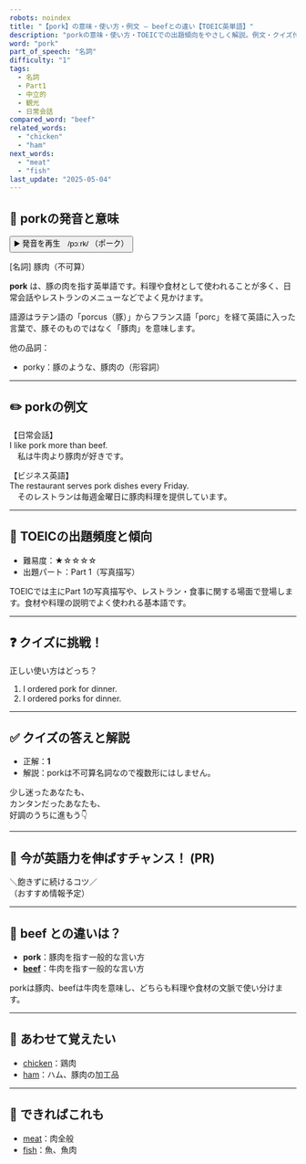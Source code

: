 ```yaml
---
robots: noindex
title: "【pork】の意味・使い方・例文 ― beefとの違い【TOEIC英単語】"
description: "porkの意味・使い方・TOEICでの出題傾向をやさしく解説。例文・クイズ付きでbeefとの違いもわかりやすく学べます。"
word: "pork"
part_of_speech: "名詞"
difficulty: "1"
tags:
  - 名詞
  - Part1
  - 中立的
  - 観光
  - 日常会話
compared_word: "beef"
related_words:
  - "chicken"
  - "ham"
next_words:
  - "meat"
  - "fish"
last_update: "2025-05-04"
---
```


## 🔰 porkの発音と意味

<button class="play-audio" onclick="playTTS('pork')">
  <span class="play-audio-main">
    ▶️ 発音を再生　/pɔːrk/
  </span>
  <span class="play-audio-sub">
    （ポーク）
  </span>
</button>

[名詞] 豚肉（不可算）

**pork** は、豚の肉を指す英単語です。料理や食材として使われることが多く、日常会話やレストランのメニューなどでよく見かけます。

語源はラテン語の「porcus（豚）」からフランス語「porc」を経て英語に入った言葉で、豚そのものではなく「豚肉」を意味します。

他の品詞：  
- porky：豚のような、豚肉の（形容詞）

---

## ✏️ porkの例文

【日常会話】  
I like pork more than beef.  
　私は牛肉より豚肉が好きです。

【ビジネス英語】  
The restaurant serves pork dishes every Friday.  
　そのレストランは毎週金曜日に豚肉料理を提供しています。

---

## 🎯 TOEICの出題頻度と傾向

- 難易度：★☆☆☆☆
- 出題パート：Part 1（写真描写）

TOEICでは主にPart 1の写真描写や、レストラン・食事に関する場面で登場します。食材や料理の説明でよく使われる基本語です。

---

## ❓ クイズに挑戦！

正しい使い方はどっち？

1. I ordered pork for dinner.  
2. I ordered porks for dinner.

---

## ✅ クイズの答えと解説

- 正解：**1**
- 解説：porkは不可算名詞なので複数形にはしません。

少し迷ったあなたも、  
カンタンだったあなたも、  
好調のうちに進もう👇️

---

## 🚀 今が英語力を伸ばすチャンス！ (PR)

<div class="info-center">
＼飽きずに続けるコツ／<br>  
（おすすめ情報予定）
</div>

---

## 🤔  beef との違いは？

- **pork**：豚肉を指す一般的な言い方
- **[beef](/beef)**：牛肉を指す一般的な言い方

porkは豚肉、beefは牛肉を意味し、どちらも料理や食材の文脈で使い分けます。

---

## 🧩 あわせて覚えたい

- [chicken](/chicken)：鶏肉
- [ham](/ham)：ハム、豚肉の加工品

---

## 📖 できればこれも

- [meat](/meat)：肉全般
- [fish](/fish)：魚、魚肉

<!-- cvid: aid30_bid27 -->
